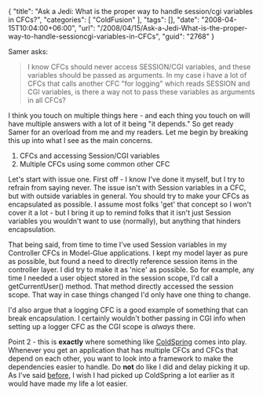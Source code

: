 {
	"title": "Ask a Jedi: What is the proper way to handle session/cgi variables in CFCs?",
	"categories": [
		"ColdFusion"
	],
	"tags": [],
	"date": "2008-04-15T10:04:00+06:00",
	"url": "/2008/04/15/Ask-a-Jedi-What-is-the-proper-way-to-handle-sessioncgi-variables-in-CFCs",
	"guid": "2768"
}

Samer asks:

<blockquote>
<p>
I know CFCs should never access SESSION/CGI variables, and these variables should be passed as arguments.
In my case i have a lot of CFCs that calls another CFC "for logging" which reads SESSION and CGI variables, is there
a way not to pass these variables as arguments in all CFCs? 
</p>
</blockquote>

I think you touch on multiple things here - and each thing you touch on will have multiple answers with a lot of it being "it depends." So get ready Samer for an overload from me and my readers. Let me begin by breaking this up into what I see as the main concerns.
<!--more-->
<ol>
<li>CFCs and accessing Session/CGI variables
<li>Multiple CFCs using some common other CFC
</ol>

Let's start with issue one. First off - I know I've done it myself, but I try to refrain from saying never. The issue isn't with Session variables in a CFC, but with outside variables in general. You should try to make your CFCs as encapsulated as possible. I assume most folks 'get' that concept so I won't cover it a lot - but I bring it up to remind folks that it isn't just Session variables you wouldn't want to use (normally), but anything that hinders encapsulation. 

That being said, from time to time I've used Session variables in my Controller CFCs in Model-Glue applications. I kept my model layer as pure as possible, but found a need to directly reference session items in the controller layer. I did try to make it as 'nice' as possible. So for example, any time I needed a user object stored in the session scope, I'd call a getCurrentUser() method. That method directly accessed the session scope. That way in case things changed I'd only have one thing to change. 

I'd also argue that a logging CFC is a good example of something that can break encapsulation. I certainly wouldn't bother passing in CGI info when setting up a logger CFC as the CGI scope is <i>always</i> there. 

Point 2 - this is <b>exactly</b> where something like <a href="http://www.coldspringframework.org/">ColdSpring</a> comes into play. Whenever you get an application that has multiple CFCs and CFCs that depend on each other, you want to look into a framework to make the dependencies easier to handle. Do <b>not</b> do like I did and delay picking it up. As I've said <a href="http://www.raymondcamden.com/index.cfm/2008/3/27/Im-an-idiot-for-not-using">before</a>, I wish I had picked up ColdSpring a lot earlier as it would have made my life a lot easier.